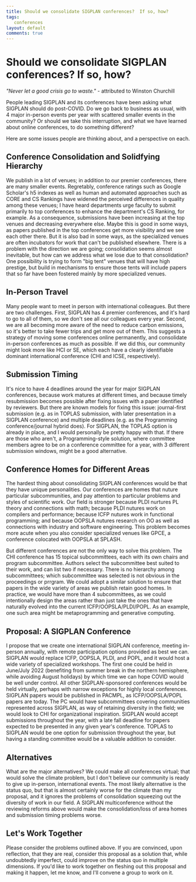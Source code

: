 ```yaml
---
title: Should we consolidate SIGPLAN conferences?  If so, how?
tags:
   conferences
layout: default
comments: true
---
```



Should we consolidate SIGPLAN conferences?  If so, how?
=======================================================

*"Never let a good crisis go to waste."* - attributed to Winston Churchill

People leading SIGPLAN and its conferences have been asking what SIGPLAN should do post-COVID.  Do we go back to business as usual, with 4 major in-person events per year with scattered smaller events in the community?  Or should we take this interruption, and what we have learned about online conferences, to do something different?

Here are some issues people are thinking about, and a perspective on each.

Conference Consolidation and Solidfying Hierarchy
--------------------------------------------------

We publish in a lot of venues; in addition to our premier conferences, there are many smaller events.  Regretably, conference ratings such as Google Scholar's h5 indexes as well as human and automated approaches such as CORE and CS Rankings have widened the perceived differences in quality among these venues; I have heard departments urge faculty to submit primarily to top conferences to enhance the department's CS Ranking, for example.  As a consequence, submissions have been increasing at the top venues and decreasing everywhere else.  Maybe this is good in some ways, as papers published in the top conferences get more visibility and we see each other there.  But it is also bad in some ways, as the specialized venues are often incubators for work that can't be published elsewhere.  There is a problem with the direction we are going; consolidation seems almost inevitable, but how can we address what we lose due to that consolidation?  One possibility is trying to form "big tent" venues that will have high prestige, but build in mechanisms to ensure those tents will include papers that so far have been fostered mainly by more specialized venues.

In-Person Travel
----------------

Many people want to meet in person with international colleagues.  But there are two challenges.  First, SIGPLAN has 4 premier conferences, and it's hard to go to all of them, so we don't see all our colleagues every year.  Second, we are all becoming more aware of the need to reduce carbon emissions, so it's better to take fewer trips and get more out of them.  This suggests a strategy of moving some conferences online permanently, and consolidate in-person conferences as much as possible.  If we did this, our community might look more like HCI or SE, which each have a clearly identifiable dominant international conference (CHI and ICSE, respectively).

Submission Timing
-----------------
 
It's nice to have 4 deadlines around the year for major SIGPLAN conferences, because work matures at different times, and because timely resubmission becomes possible after fixing issues with a paper identified by reviewers.  But there are known models for fixing this issue: journal-first submission (e.g. as in TOPLAS submission, with later presentation in a SIGPLAN conference) and multiple deadlines (e.g. as the Programming conference/journal hybrid does).  For SIGPLAN, the TOPLAS option is already in place, and I would personally be pretty happy with that.  If there are those who aren't, a Programming-style solution, where committee members agree to be on a conference committee for a year, with 3 different submission windows, might be a good alternative.
 
Conference Homes for Different Areas
------------------------------------

The hardest thing about consolidating SIGPLAN conferences would be that they have unique personalities.  Our conferences are homes that nuture particular subcommunities, and pay attention to particular problems and styles of scientific work.  Our field is stronger because PLDI nurtures PL theory and connections with math; because PLDI nutures work on compilers and performance; because ICFP nutures work in functional programming; and because OOPSLA nutures research on OO as well as connections with industry and software engineering.  This problem becomes more acute when you also consider specialized venues like GPCE, a conference colocated with OOPSLA at SPLASH.

But different conferences are not the only way to solve this problem.  The CHI conference has 15 topical subcommittees, each with its own chairs and program subcommittee.  Authors select the subcommittee best suited to their work, and can list two if necessary.  There is no hierarchy among subcommittees; which subcommittee was selected is not obvious in the proceedings or prrgram.  We could adopt a similar solution to ensure that papers in the wide variety of areas we publish retain good homes.  In practice, we would have more than 4 subcommittees, as we could intentionally design the areas rather than just take the ones that have naturally evolved into the current ICFP/OOPSLA/PLDI/POPL.  As an example, one such area might be metaprogramming and generative computing.


Proposal: A SIGPLAN Conference
------------------------------

I propose that we create one international SIGPLAN conference, meeting in-person annually, with remote participation options provided as best we can.  SIGPLAN would replace ICFP, OOPSLA, PLDI, and POPL, and it would host a wide variety of specialized workshops.  The first one could be held in June/July 2022 (benefiting from summer break in the northern hemisphere, while avoiding August holidays) by which time we can hope COVID would be well under control.  All other SIGPLAN-sponsored conferences would be held virtually, perhaps with narrow exceptions for highly local conferences.  SIGPLAN papers would be published in PACMPL, as ICFP/OOPSLA/POPL papers are today.  The PC would have subcommittees covering communities represented across SIGPLAN, as way of retaining diversity in the field; we would look to CHI for organizational inspiration.  SIGPLAN would accept submissions throughout the year, with a late fall deadline for papers expected to be presented in any given year's conference.  TOPLAS to SIGPLAN would be one option for submission throughout the year, but having a standing committee would be a valuable addition to consider.

Alternatives
------------

What are the major alternatives?  We could make all conferences virtual; that would solve the climate problem, but I don't believe our community is ready to give up in-person, international events.  The most likely alternative is the status quo, but that is almost certainly worse for the climate than my proposal, and it ignores the problems of consolidation squeezing out the diversity of work in our field.  A SIGPLAN multiconference without the reviewing reforms above would make the consolidation/loss of area homes and submission timing problems worse.

Let's Work Together
-------------------

Please consider the problems outlined above.  If you are convinced, upon reflection, that they are real, consider this proposal as a solution that, while undoubtedly imperfect, could improve on the status quo in multiple dimensions.  If you'd like to work together on fleshing out this proposal and making it happen, let me know, and I'll convene a group to work on it.
